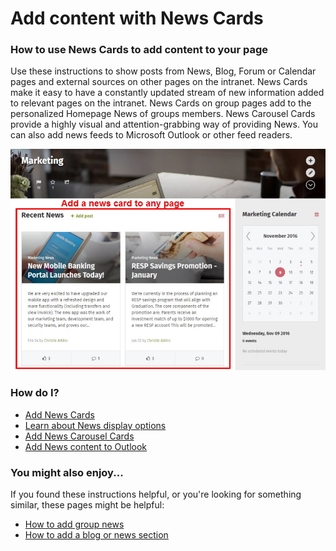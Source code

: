# Add content with News Cards

### How to use News Cards to add content to your page

Use these instructions to show posts from News, Blog, Forum or Calendar pages and external sources on other pages on the intranet. News Cards make it easy to have a constantly updated stream of new information added to relevant pages on the intranet. News Cards on group pages add to the personalized Homepage News of groups members. News Carousel Cards provide a highly visual and attention-grabbing way of providing News. You can also add news feeds to Microsoft Outlook or other feed readers.

![](../../.gitbook/assets/1%20%2868%29.jpg)



### How do I?

* [Add News Cards](add-new-cards.md)
* [Learn about News display options](new-display-options.md)
* [Add News Carousel Cards](add-news-carousel-cards.md)
* [Add News content to Outlook](add-news-content-to-outlook.md)

### You might also enjoy...

If you found these instructions helpful, or you're looking for something similar, these pages might be helpful:

* [How to add group news](../add-pages-and-sections/add-a-group-page/set-up-news-or-group-pages.md)
* [How to add a blog or news section](../add-pages-and-sections/add-blog-or-news.md)

